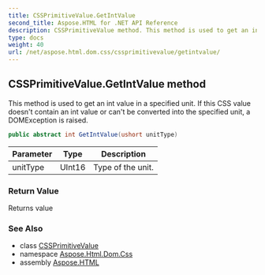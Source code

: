```yaml
---
title: CSSPrimitiveValue.GetIntValue
second_title: Aspose.HTML for .NET API Reference
description: CSSPrimitiveValue method. This method is used to get an int value in a specified unit. If this CSS value doesnt contain an int value or cant be converted into the specified unit a DOMException is raised
type: docs
weight: 40
url: /net/aspose.html.dom.css/cssprimitivevalue/getintvalue/
---
```

## CSSPrimitiveValue.GetIntValue method

This method is used to get an int value in a specified unit. If this CSS value doesn't contain an int value or can't be converted into the specified unit, a DOMException is raised.

```csharp
public abstract int GetIntValue(ushort unitType)
```

| Parameter | Type | Description |
| --- | --- | --- |
| unitType | UInt16 | Type of the unit. |

### Return Value

Returns value

### See Also

* class [CSSPrimitiveValue](../)
* namespace [Aspose.Html.Dom.Css](../../cssprimitivevalue/)
* assembly [Aspose.HTML](../../../)

